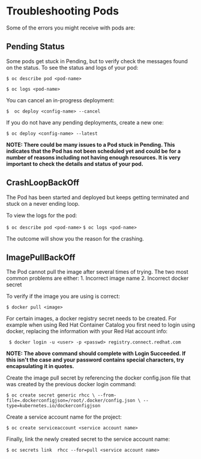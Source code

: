 # Troubleshooting Pods
Some of the errors you might receive with pods are: 

## Pending Status
Some pods get stuck in Pending, but to verify check the messages found on the status. To see the status and logs of your pod: 

`$ oc describe pod <pod-name>`

`$ oc logs <pod-name>`

You can cancel an in-progress deployment: 
	
`$  oc deploy <config-name> --cancel`

If you do not have any pending deployments, create a new one: 

`$ oc deploy <config-name> --latest`

**NOTE: There could be many issues to a Pod stuck in Pending. This indicates that the Pod has not been scheduled yet and could be for a number of reasons including not having enough resources. It is very important to check the details and status of your pod.**

## CrashLoopBackOff
The Pod has been started and deployed but keeps getting terminated and stuck on a never ending loop. 

To view the logs for the pod: 

`$ oc describe pod <pod-name>`
`$ oc logs <pod-name>`

The outcome will show you the reason for the crashing. 

## ImagePullBackOff
The Pod cannot pull the image after several times of trying. The two most common problems are either: 
	1. Incorrect image name 
	2. Incorrect docker secret 
	
To verify if the image you are using is correct: 

`$ docker pull <image>`

For certain images, a docker registry secret needs to be created. For example when using Red Hat Container Catalog you first need to login using docker, replacing the information with your Red Hat account info: 

` $ docker login -u <user> -p <passwd> registry.connect.redhat.com`

**NOTE: The above command should complete with Login Succeeded. If this isn't the case and your password contains special characters, try encapsulating it in quotes.**

Create the image pull secret by referencing the docker config.json file that was created by the previous docker login command:

`$ oc create secret generic rhcc \
--from-file=.dockerconfigjson=/root/.docker/config.json \
--type=kubernetes.io/dockerconfigjson`

Create a service account name for the project:

`$ oc create serviceaccount <service account name>`

Finally, link the newly created secret to the service account name:

`$ oc secrets link  rhcc --for=pull <service account name>`




